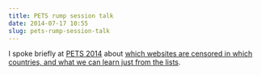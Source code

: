 ```yaml
---
title: PETS rump session talk
date: 2014-07-17 10:55
slug: pets-rump-session-talk
---
```


I spoke briefly at [PETS
2014](https://www.petsymposium.org/2014/index.php) about [which websites
are censored in which countries, and what we can learn just from the
lists](/research/pets-rump-session-talk/slides.pdf).

